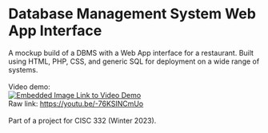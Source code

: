 # Database Management System Web App Interface
A mockup build of a DBMS with a Web App interface for a restaurant.
Built using HTML, PHP, CSS, and generic SQL for deployment on a wide range of systems.
<br></br>
Video demo:
<br>[![Embedded Image Link to Video Demo](http://img.youtube.com/vi/-76KSINCmUo/0.jpg)](http://www.youtube.com/watch?v=-76KSINCmUo "DBMS Web App Demo")</br>
Raw link: https://youtu.be/-76KSINCmUo
<br></br>
Part of a project for CISC 332 (Winter 2023).
